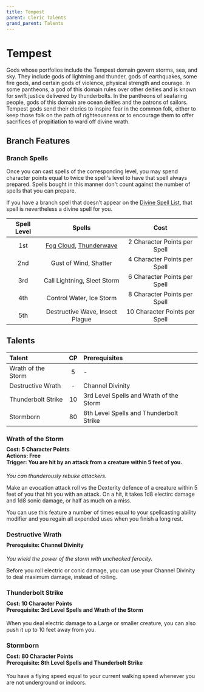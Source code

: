 ```yaml
---
title: Tempest
parent: Cleric Talents
grand_parent: Talents
---
```


# Tempest
Gods whose portfolios include the Tempest domain govern storms, sea, and sky. They include gods of lightning and thunder, gods of earthquakes, some fire gods, and certain gods of violence, physical strength and courage. In some pantheons, a god of this domain rules over other deities and is known for swift justice delivered by thunderbolts. In the pantheons of seafaring people, gods of this domain are ocean deities and the patrons of sailors. Tempest gods send their clerics to inspire fear in the common folk, either to keep those folk on the path of righteousness or to encourage them to offer sacrifices of propitiation to ward off divine wrath.

## Branch Features

### Branch Spells
Once you can cast spells of the corresponding level, you may spend character points equal to twice the spell's level to have that spell always prepared. Spells bought in this manner don't count against the number of spells that you can prepare.
 
If you have a branch spell that doesn’t appear on the [Divine Spell List](https://stormchaserroleplaying.com/stormchaserRPG/Spells/Lists/Divine/), that spell is nevertheless a divine spell for you.
 
| Spell Level | Spells | Cost |
|:-----------:|:------:|:----:|
| 1st | [Fog Cloud](https://stormchaserroleplaying.com/stormchaserRPG/Spells/1/Conjuration/#fog-cloud), [Thunderwave](https://stormchaserroleplaying.com/stormchaserRPG/Spells/1/Evocation/#thunderwave) | 2 Character Points per Spell |
| 2nd | Gust of Wind, Shatter | 4 Character Points per Spell |
| 3rd | Call Lightning, Sleet Storm | 6 Character Points per Spell |
| 4th | Control Water, Ice Storm | 8 Character Points per Spell |
| 5th | Destructive Wave, Insect Plague | 10 Character Points per Spell |

## Talents

| Talent | CP | Prerequisites |
|:-------|:--:|:--------------|
| Wrath of the Storm | 5  | - |
| Destructive Wrath  | -  | Channel Divinity |
| Thunderbolt Strike | 10 | 3rd Level Spells and Wrath of the Storm |  
| Stormborn          | 80 | 8th Level Spells and Thunderbolt Strike |  

### Wrath of the Storm

<div style="margin-top:-10px;"></div>
 
#### **Cost:** 5 Character Points<br>**Actions:** Free<br>**Trigger:** You are hit by an attack from a creature within 5 feet of you.
*You can thunderously rebuke attackers.* 

Make an evocation attack roll vs the Dexterity defence of a creature within 5 feet of you that hit you with an attack. On a hit, it takes 1d8 electirc damage and 1d8 sonic damage, or half as much on a miss.

You can use this feature a number of times equal to your spellcasting ability modifier and you regain all expended uses when you finish a long rest.

### Destructive Wrath

<div style="margin-top:-10px;"></div>
 
#### **Prerequisite:** Channel Divinity
*You wield the power of the storm with unchecked ferocity.*

Before you roll electric or conic damage, you can use your Channel Divinity to deal maximum damage, instead of rolling.

### Thunderbolt Strike

<div style="margin-top:-10px;"></div>
 
#### **Cost:** 10 Character Points<br>**Prerequisite:** 3rd Level Spells and Wrath of the Storm
When you deal electric damage to a Large or smaller creature, you can also push it up to 10 feet away from you.

### Stormborn
<div style="margin-top:-10px;"></div>
 
#### **Cost:** 80 Character Points<br>**Prerequisite:** 8th Level Spells and Thunderbolt Strike
You have a flying speed equal to your current walking speed whenever you are not underground or indoors.

